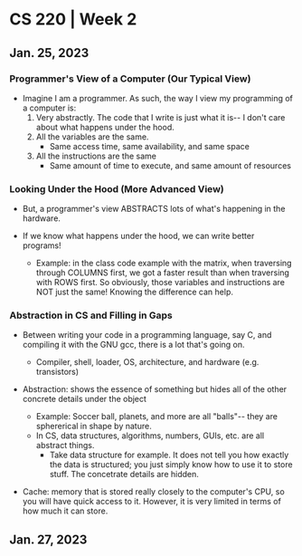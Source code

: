 # CS 220 | Week 2

## Jan. 25, 2023

### Programmer's View of a Computer (Our Typical View) 

- Imagine I am a programmer. As such, the way I view my programming of a computer is: 
    1. Very abstractly. The code that I write is just what it is-- I don't care about what happens under the hood. 
    2. All the variables are the same. 
        - Same access time, same availability, and same space 
    3. All the instructions are the same 
        - Same amount of time to execute, and same amount of resources

### Looking Under the Hood (More Advanced View)

- But, a programmer's view ABSTRACTS lots of what's happening in the hardware. 

- If we know what happens under the hood, we can write better programs! 
    - Example: in the class code example with the matrix, when traversing through COLUMNS first, we got a faster result than when traversing with ROWS first. So obviously, those variables and instructions are NOT just the same! Knowing the difference can help.

### Abstraction in CS and Filling in Gaps

- Between writing your code in a programming language, say C, and compiling it with the GNU gcc, there is a lot that's going on. 
    - Compiler, shell, loader, OS, architecture, and hardware (e.g. transistors) 

- Abstraction: shows the essence of something but hides all of the other concrete details under the object 
    - Example: Soccer ball, planets, and more are all "balls"-- they are sphererical in shape by nature. 
    - In CS, data structures, algorithms, numbers, GUIs, etc. are all abstract things. 
        - Take data structure for example. It does not tell you how exactly the data is structured; you just simply know how to use it to store stuff. The concetrate details are hidden. 

- Cache: memory that is stored really closely to the computer's CPU, so you will have quick access to it. However, it is very limited in terms of how much it can store. 

## Jan. 27, 2023
